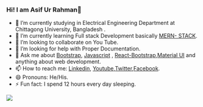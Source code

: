 ### Hi! I am Asif Ur Rahman👋


- 🔭 I’m currently studying in Electrical Engineering Department at Chittagong University, Bangladesh .
- 🌱 I’m currently learning Full stack Development basically [MERN- STACK](#).
- 👯 I’m looking to collaborate on You Tube.
- 🤔 I’m looking for help with Proper Documentation.
- 💬 Ask me about [Bootstrap](https://getbootstrap.com/docs/5.0/getting-started/introduction/),  [Javascript](https://developer.mozilla.org/en-US/docs/Web/JavaScript/) , [React-Bootstrap](https://react-bootstrap.github.io/),[Material UI](https://material-ui.com/) and anything about web development.
- 📫 How to reach me: [Linkedin](https://www.linkedin.com/in/asif-ur-rahman-a0872517a/), [Youtube](https://www.youtube.com/channel/UCoOUW_3qoh1joWqKE7Mjz9Q),[Twitter](https://twitter.com/AsifUrR94512292),[Facebook](https://www.facebook.com/profile.php?id=100004973835491).
- 😄 Pronouns: He/His.
- ⚡ Fun fact: I spend 12 hours every day sleeping.


<img src="https://github-readme-stats.vercel.app/api?username=asifurrahman01714&&show_icons=true&title_color=ffffff&icon_color=bb2acf&text_color=daf7dc&bg_color=151515">
